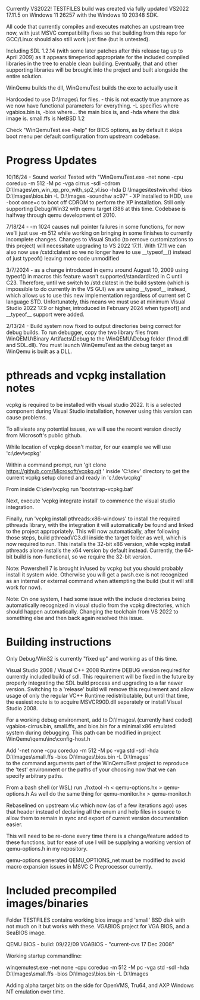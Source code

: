 ﻿Currently VS2022! TESTFILES build was created via fully updated
VS2022 17.11.5 on Windows 11 26257 with the Windows 10 20348 SDK.

All code that currently compiles and executes matches an upstream tree now, with 
just MSVC compatibiilty fixes so that building from this repo for GCC/Linux should
also still work just fine (but is untested).

Including SDL 1.2.14 (with some later patches after this release tag up to April 2009)
as it appears timeperiod appropriate for the included compiled libraries in the tree 
to enable clean building. Eventually, that and other supporting libraries will be brought
into the project and built alongside the entire solution.

WinQemu builds the dll, WinQemuTest builds the exe to actually use it

Hardcoded to use D:\Images\ for files. - this is not exactly true anymore as we now have
functional parameters for everything. -L specifies where vgabios.bin is, -bios where... 
the main bios is, and -hda where the disk image is. small.ffs is NetBSD 1.2

Check "WinQemuTest.exe -help" for BIOS options, as by default it skips boot menu 
per default configuration from upstream codebase. 

# Progress Updates

10/16/24 - Sound works! Tested with "WinQemuTest.exe -net none -cpu coreduo -m 512 -M pc 
-vga cirrus -sdl -cdrom D:\Images\en_win_xp_pro_with_sp2_vl.iso -hda D:\Images\testwin.vhd 
-bios D:\Images\bios.bin -L D:\Images -soundhw ac97" - XP installed to HDD, use -boot once=c
to boot off CDROM to perform the XP installation. Still only supporting Debug/Win32 
with qemu target i386 at this time. Codebase is halfway through qemu development of 2010.

7/18/24 - -m 1024 causes null pointer failures in some functions, for now we'll just
use -m 512 while working on bringing in some finishes to currently incomplete changes.
Changes to Visual Studio (to remove customizations to this project) 
will necessitate upgrading to VS 2022 17.11. With 17.11 we can also now use
/cstd:clatest so we no longer have to use \_\_typeof\_\_() instead of just typeof()
leaving more code unmodified

3/7/2024 - as a change introduced in qemu around August 10, 2009 using typeof() in macros
this feature wasn't supported/standardized in C until C23. Therefore, until we switch to
/std:clatest in the build system (which is impossible to do currently in the VS GUI)
we are using \_\_typeof\_\_ instead, which allows us to use this new implementation 
regardless of current set C language STD. Unfortunately, this means we must use at minimum 
Visual Studio 2022 17.9 or higher, introduced in February 2024 when typeof() and 
\_\_typeof\_\_ support were added.

2/13/24 - Build system now fixed to output directories being correct for debug builds. 
To run debugger, copy the two library files from WinQEMU\Binary Artifacts\Debug to the 
WinQEMU\Debug folder (fmod.dll and SDL.dll). You must launch WinQemuTest as the debug
target as WinQemu is built as a DLL.

# pthreads and vcpkg installation notes 

vcpkg is required to be installed with visual studio 2022. It is a selected component during
Visual Studio installation, however using this version can cause problems.

To allivieate any potential issues, we will use the recent version directly from Microsoft's
public github. 

While location of vcpkg doesn't matter, for our example we will use 'c:\dev\vcpkg'

Within a command prompt, run 'git clone https://github.com/Microsoft/vcpkg.git ' inside 'C:\dev'
directory to get the current vcpkg setup cloned and ready in 'c:\dev\vcpkg'

From inside C:\dev\vcpkg run 'bootstrap-vcpkg.bat'

Next, execute 'vcpkg integrate install' to commence the visual studio integration. 

Finally, run 'vcpkg install pthreads:x86-windows' to install the required pthreads library, 
with the integration it will automatically be found and linked to the project appropriately. 
This will now automatically, after following those steps, build pthreadVC3.dll inside the
target folder as well, which is now required to run. This installs the 32-bit x86 version,
while vcpkg install pthreads alone installs the x64 version by default instead. Currently,
the 64-bit build is non-functional, so we require the 32-bit version. 

Note: Powershell 7 is brought in/used by vcpkg but you should probably install it system 
wide. Otherwise you will get a pwsh.exe is not recognized as an internal or external command 
when attempting the build (but it will still work for now). 

Note: On one system, I had some issue with the include directories being automatically 
recognized in visual studio from the vcpkg directories, which should happen automatically.
Changing the toolchain from VS 2022 to something else and then back again resolved this issue.

# Building instructions

Only Debug/Win32 is currently "fixed up" and working as of this time. 

Visual Studio 2008 / Visual C++ 2008 Runtime DEBUG version required for currently included build
of sdl. This requirement will be fixed in the future by properly integrating the SDL build process
and upgrading to a far newer version. Switching to a 'release' build will remove this requirement
and allow usage of only the regular VC++ Runtime redistributable, but until that time, the easiest route
is to acquire MSVCR90D.dll separately or install Visual Studio 2008. 

For a working debug environment, add to D:\Images\ (currently hard coded) vgabios-cirrus.bin, 
small.ffs, and bios.bin for a minimal x86 emulated system during debugging. This path can 
be modified in project WinQemu\qemu\inc\config-host.h

Add '-net none -cpu coreduo -m 512 -M pc -vga std -sdl -hda D:\Images\small.ffs -bios D:\Images\bios.bin -L D:\Images'  
to the command arguments part of the WinQemuTest project to reproduce the 'test' environment
or the paths of your choosing now that we can specify arbitrary paths. 

From a bash shell (or WSL) run ./hxtool -h < qemu-options.hx > qemu-options.h
As well do the same thing for qemu-monitor.hx > qemu-monitor.h

Rebaselined on upstream vl.c which now (as of a few iterations ago) uses that header
instead of declaring all the enum and help files in source to allow them to remain in 
sync and export of current version documentation easier.

This will need to be re-done every time there is a change/feature added to these functions,
but for ease of use I will be supplying a working version of qemu-options.h in my repository.

qemu-options generated QEMU_OPTIONS_net must be modified to avoid macro expansion issues
in MSVC C Preprocessor currently. 

# Included precompiled images/binaries

Folder TESTFILES contains working bios image and 'small' BSD disk with not much on it
but works with these. VGABIOS project for VGA BIOS, and a SeaBIOS image.

QEMU BIOS - build: 09/22/09
VGABIOS - "current-cvs 17 Dec 2008"

Working startup commandline:

winqemutest.exe -net none -cpu coreduo -m 512 -M pc -vga std -sdl -hda D:\Images\small.ffs -bios D:\Images\bios.bin -L D:\Images

Adding alpha target bits on the side for OpenVMS, Tru64, and AXP Windows NT emulation over time. 
